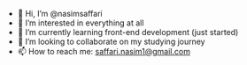 - 👋 Hi, I’m @nasimsaffari
- 👀 I’m interested in everything at all
- 🌱 I’m currently learning front-end development (just started)
- 💞️ I’m looking to collaborate on my studying journey
- 📫 How to reach me: saffari.nasim1@gmail.com

